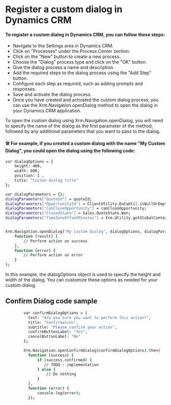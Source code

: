 # Register a custom dialog in Dynamics CRM

#### To register a custom dialog in Dynamics CRM, you can follow these steps:

- Navigate to the Settings area in Dynamics CRM.
- Click on "Processes" under the Process Center section.
- Click on the "New" button to create a new process.
- Choose the "Dialog" process type and click on the "OK" button.
- Give the dialog process a name and description.
- Add the required steps to the dialog process using the "Add Step" button.
- Configure each step as required, such as adding prompts and responses.
- Save and activate the dialog process.
- Once you have created and activated the custom dialog process, you can use the Xrm.Navigation.openDialog method to open the dialog in your Dynamics CRM application.

To open the custom dialog using Xrm.Navigation.openDialog, you will need to specify the name of the dialog as the first parameter of the method, followed by any additional parameters that you want to pass to the dialog.

#### 🛠 For example, if you created a custom dialog with the name "My Custom Dialog", you could open the dialog using the following code:

```bash
var dialogOptions = {
    height: 400,
    width: 600,
    position: 1 , 
    title: "Custom dialog title"
};

var dialogParameters = {};
dialogParameters["QuoteId"] = quoteId;
dialogParameters["OpportunityId"] = ClientUtility.DataUtil.isNullOrEmptyString(opportunityId) ? ClientUtility.Guid.Empty : ClientUtility.Guid.create(opportunityId);
dialogParameters["CanCloseOpportunity"] = canCloseOpportunity;
dialogParameters["ClosedState"] = Sales.QuoteState.Won;
dialogParameters["TimeZoneOffsetMinutes"] = Xrm.Utility.getGlobalContext().userSettings.getTimeZoneOffsetMinutes();


Xrm.Navigation.openDialog("My Custom Dialog", dialogOptions, dialogParameters).then(
    function (result) {
        // Perform action on success
    },
    function (error) {
        // Perform action on error
    }
);
```

In this example, the dialogOptions object is used to specify the height and width of the dialog. You can customize these options as needed for your custom dialog.


## Confirm Dialog code sample

```bash
        var confirmDialogOptions = {
          text: "Are you sure you want to perform this action?",
          title: "Confirmation",
          subtitle: "Please confirm your action",
          confirmButtonLabel: "Yes",
          cancelButtonLabel: "No"
        };

        Xrm.Navigation.openConfirmDialog(confirmDialogOptions).then(
          function (success) {
              if (success.confirmed) {               
                 // TODO : implementation
              } else {
                  // Do nothing
              }
          },
          function (error) {
              console.log(error);
          });
```
